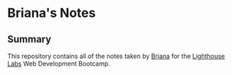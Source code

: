 # Briana's Notes 
## Summary
This repository contains all of the notes taken by [Briana](https://github.com/brianaendanawas) for the [Lighthouse Labs](https://www.lighthouselabs.ca/) Web Development Bootcamp.